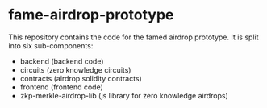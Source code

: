 # fame-airdrop-prototype

This repository contains the code for the famed airdrop prototype.
It is split into six sub-components:

- backend (backend code)
- circuits (zero knowledge circuits)
- contracts (airdrop solidity contracts)
- frontend (frontend code)
- zkp-merkle-airdrop-lib (js library for zero knowledge airdrops)
